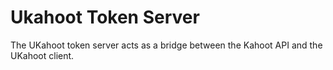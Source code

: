 # Ukahoot Token Server

The UKahoot token server acts as a bridge between the Kahoot API and the UKahoot client.